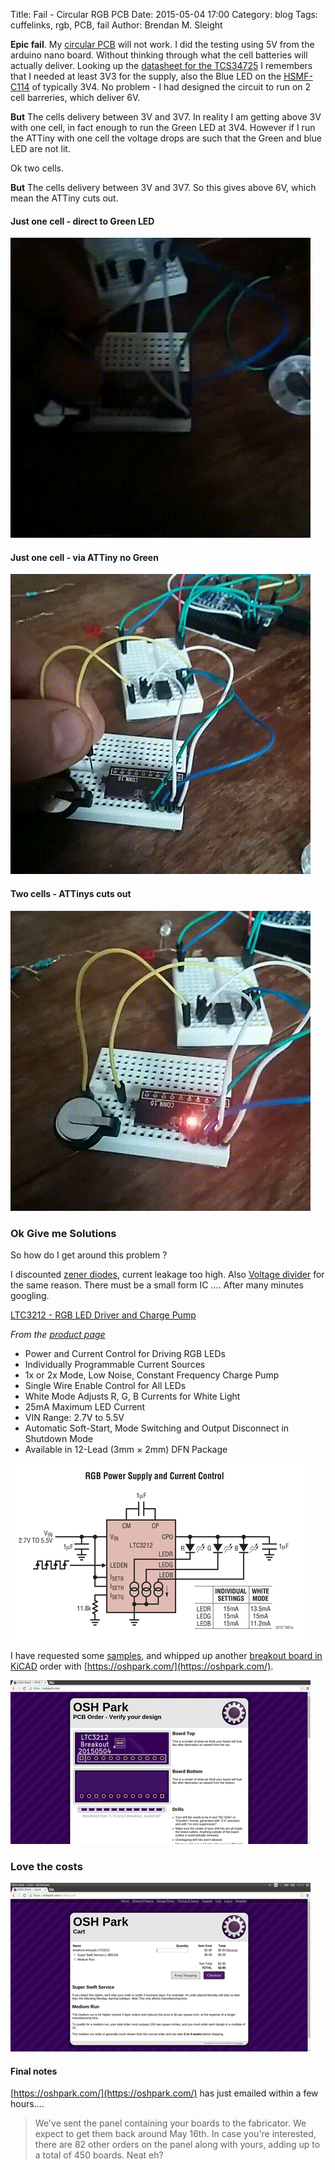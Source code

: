 Title: Fail - Circular RGB PCB
Date: 2015-05-04 17:00
Category: blog
Tags: cuffelinks, rgb, PCB, fail
Author: Brendan M. Sleight

**Epic fail**. My [circular PCB](./circular-rgb-pcb.html) will not work. I did the testing using 5V from the arduino nano board. Without thinking through what the cell batteries will actually deliver. Looking up the [datasheet for the TCS34725](http://www.adafruit.com/datasheets/TCS34725.pdf) I remembers that I needed at least 3V3 for the supply, also the Blue LED on the [HSMF-C114](http://www.avagotech.com/docs/AV02-2451EN) of typically 3V4. No problem - I had designed the circuit to run on 2 cell barreries, which deliver 6V.

**But** The cells delivery between 3V and 3V7. In reality I am getting above 3V with one cell, in fact enough to run the Green LED at 3V4. However if I run the ATTiny with one cell the voltage drops are such that the Green and blue LED are not lit. 

Ok two cells. 

**But** The cells delivery between 3V and 3V7. So this gives above 6V, which mean the ATTiny cuts out. 

#### Just one cell - direct to Green LED
<img src="images/Fail-Circular-RGB-PCB/Above_3V.gif" />

#### Just one cell - via ATTiny no Green
<img src="images/Fail-Circular-RGB-PCB/fail_2_voltages._..,.gif" />

#### Two cells - ATTinys cuts out
<img src="images/Fail-Circular-RGB-PCB/fail_explanation_later.gif" />

### Ok Give me Solutions
So how do I get around this problem ? 

I discounted [zener diodes](http://en.wikipedia.org/wiki/Zener_diode), current leakage too high. Also [Voltage divider](http://en.wikipedia.org/wiki/Voltage_divider) for the same reason.  There must be a small form IC .... After many minutes googling. 

[LTC3212 - RGB LED Driver and Charge Pump](http://www.linear.com/product/LTC3212)

*From the [product page](http://www.linear.com/product/LTC3212)*

 * Power and Current Control for Driving RGB LEDs
 * Individually Programmable Current Sources
 * 1x or 2x Mode, Low Noise, Constant Frequency Charge Pump
 * Single Wire Enable Control for All LEDs
 * White Mode Adjusts R, G, B Currents for White Light
 * 25mA Maximum LED Current
 * VIN Range: 2.7V to 5.5V
 * Automatic Soft-Start, Mode Switching and Output Disconnect in Shutdown Mode
 * Available in 12-Lead (3mm × 2mm) DFN Package

<a href="images/Fail-Circular-RGB-PCB/7205.png"><img src="images/Fail-Circular-RGB-PCB/thumbnails/480x_/7205.png" /></a>

I have requested some [samples](http://www.linear.com/samples/LTC3212), and whipped up another [breakout board in KiCAD](https://github.com/bmsleight/chameleon-cufflink/tree/master/pcb/breakout-test-pcb-LTC3212) order with [https://oshpark.com/](https://oshpark.com/).

<a href="images/Fail-Circular-RGB-PCB/oshpark1.png"><img src="images/Fail-Circular-RGB-PCB/thumbnails/480x_/oshpark1.png" /></a>

### Love the costs

<a href="images/Fail-Circular-RGB-PCB/oshpark2.png"><img src="images/Fail-Circular-RGB-PCB/thumbnails/480x_/oshpark2.png" /></a>

#### Final notes
[https://oshpark.com/](https://oshpark.com/) has just emailed within a few hours....
> We've sent the panel containing your boards to the fabricator. We expect to get them back around May 16th.
> In case you're interested, there are 82 other orders on the panel along with yours, adding up to a total of 450 boards. Neat eh? 

